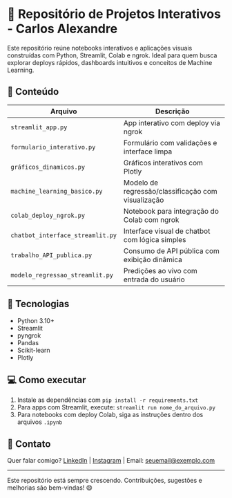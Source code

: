 # 🚀 Repositório de Projetos Interativos - Carlos Alexandre

Este repositório reúne notebooks interativos e aplicações visuais construídas com Python, Streamlit, Colab e ngrok. Ideal para quem busca explorar deploys rápidos, dashboards intuitivos e conceitos de Machine Learning.

## 📂 Conteúdo

| Arquivo                           | Descrição                                                                            |
|----------------------------------|--------------------------------------------------------------------------------------|
| `streamlit_app.py`              | App interativo com deploy via ngrok                                                 |
| `formulario_interativo.py`     | Formulário com validações e interface limpa                                         |
| `gráficos_dinamicos.py`        | Gráficos interativos com Plotly                                                     |
| `machine_learning_basico.py`   | Modelo de regressão/classificação com visualização                                  |
| `colab_deploy_ngrok.py`        | Notebook para integração do Colab com ngrok                                         |
| `chatbot_interface_streamlit.py` | Interface visual de chatbot com lógica simples                                      |
| `trabalho_API_publica.py`      | Consumo de API pública com exibição dinâmica                                        |
| `modelo_regressao_streamlit.py`| Predições ao vivo com entrada do usuário                                            |

## 🧪 Tecnologias

- Python 3.10+
- Streamlit
- pyngrok
- Pandas
- Scikit-learn
- Plotly

## 💻 Como executar

1. Instale as dependências com `pip install -r requirements.txt`
2. Para apps com Streamlit, execute: `streamlit run nome_do_arquivo.py`
3. Para notebooks com deploy Colab, siga as instruções dentro dos arquivos `.ipynb`

## 🙌 Contato

Quer falar comigo? [LinkedIn](https://www.linkedin.com/) | [Instagram](https://www.instagram.com/) | Email: seuemail@exemplo.com

---

Este repositório está sempre crescendo. Contribuições, sugestões e melhorias são bem-vindas! 😄
